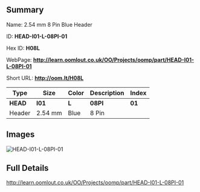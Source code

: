 

## Summary
 
Name:  2.54 mm 8 Pin Blue Header 

ID: __HEAD-I01-L-08PI-01__

Hex ID: __H08L__

WebPage: __http://learn.oomlout.co.uk/OO/Projects/oomp/part/HEAD-I01-L-08PI-01__

Short URL: __http://oom.lt/H08L__


| Type   | Size   | Color   | Description   | Index   |    
| ----- | ------   | ------   | -----   | ----   |    
| __HEAD__   					| __I01__   					| __L__    						| __08PI__    					| __01__ |    
| Header		| 2.54 mm	| Blue		| 8 Pin	| 	|

## Images
![HEAD-I01-L-08PI-01](http://oomlout.com/oomp-gen/parts/HEAD-I01-L-08PI-01/HEAD-I01-L-08PI-01_420.jpg)

## Full Details

 http://learn.oomlout.co.uk/OO/Projects/oomp/part/HEAD-I01-L-08PI-01

